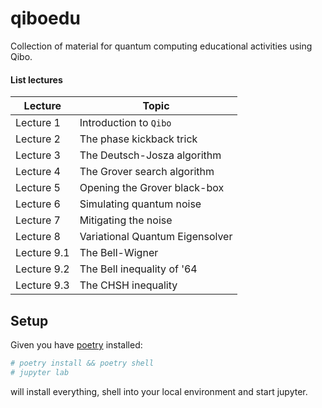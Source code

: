 # qiboedu
Collection of material for quantum computing educational activities using Qibo.

#### List lectures

| Lecture     |  Topic                          |
|-------------|---------------------------------|
| Lecture 1   | Introduction to `Qibo`          |
| Lecture 2   | The phase kickback trick        |
| Lecture 3   | The Deutsch-Josza algorithm     |
| Lecture 4   | The Grover search algorithm     |
| Lecture 5   | Opening the Grover black-box    |
| Lecture 6   | Simulating quantum noise        |
| Lecture 7   | Mitigating the noise            |
| Lecture 8   | Variational Quantum Eigensolver |
| Lecture 9.1 | The Bell-Wigner                 |
| Lecture 9.2 | The Bell inequality of '64      |
| Lecture 9.3 | The CHSH inequality             |


## Setup
Given you have [poetry](https://python-poetry.org/docs/) installed:

```bash
# poetry install && poetry shell
# jupyter lab
```

will install everything, shell into your local environment and start jupyter.
